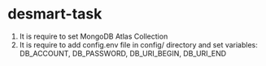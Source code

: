 # desmart-task
1. It is require to set MongoDB Atlas Collection
2. It is require to add config.env file in config/ directory and set variables: DB_ACCOUNT, DB_PASSWORD, DB_URI_BEGIN, DB_URI_END
